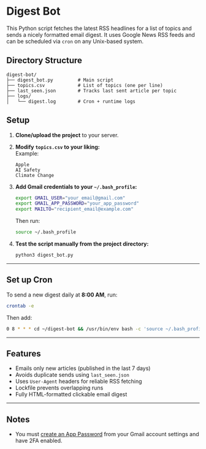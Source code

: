 # Digest Bot

This Python script fetches the latest RSS headlines for a list of topics and sends a nicely formatted email digest. It uses Google News RSS feeds and can be scheduled via `cron` on any Unix-based system.

## Directory Structure
```plaintext
digest-bot/
├── digest_bot.py         # Main script
├── topics.csv            # List of topics (one per line)
├── last_seen.json        # Tracks last sent article per topic
├── logs/
│   └── digest.log        # Cron + runtime logs
```
## Setup

1. **Clone/upload the project** to your server.

2. **Modify `topics.csv` to your liking:**  
   Example:
   ```
   Apple
   AI Safety
   Climate Change
   ```

3. **Add Gmail credentials to your `~/.bash_profile`:**
   ```bash
   export GMAIL_USER="your_email@gmail.com"
   export GMAIL_APP_PASSWORD="your_app_password"
   export MAILTO="recipient_email@example.com"
   ```

   Then run:

   ```bash
   source ~/.bash_profile
   ```

4. **Test the script manually from the project directory:**
   ```bash
   python3 digest_bot.py
   ```

---

## Set up Cron
To send a new digest daily at **8:00 AM**, run:

```bash
crontab -e
```

Then add:

```bash
0 8 * * * cd ~/digest-bot && /usr/bin/env bash -c 'source ~/.bash_profile && /usr/bin/env python3 -W ignore digest_bot.py' >> ~/digest-bot/logs/digest.log 2>&1
```

---

## Features
- Emails only new articles (published in the last 7 days)
- Avoids duplicate sends using `last_seen.json`
- Uses `User-Agent` headers for reliable RSS fetching
- Lockfile prevents overlapping runs
- Fully HTML-formatted clickable email digest

---

## Notes
- You must [create an App Password](https://support.google.com/accounts/answer/185833) from your Gmail account settings and have 2FA enabled.